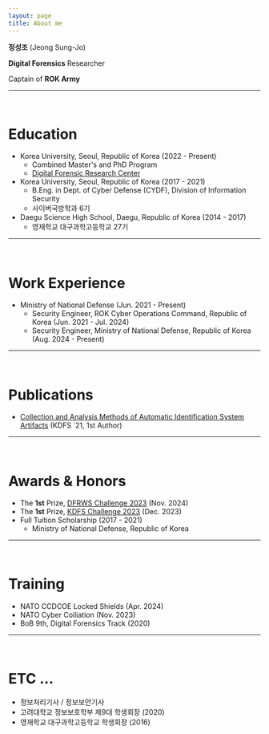 ```yaml
---
layout: page
title: About me
---
```


**정성조** (Jeong Sung-Jo)

**Digital Forensics** Researcher

Captain of **ROK Army**

---

<br />

# Education
 - Korea University, Seoul, Republic of Korea (2022 - Present)
   - Combined Master's and PhD Program
   - [Digital Forensic Research Center](https://dfrc.korea.ac.kr/)
- Korea University, Seoul, Republic of Korea (2017 - 2021)
  - B.Eng. in Dept. of Cyber Defense (CYDF), Division of Information Security
  - 사이버국방학과 6기
- Daegu Science High School, Daegu, Republic of Korea (2014 - 2017)
  - 영재학교 대구과학고등학교 27기
  
---

<br />

# Work Experience
- Ministry of National Defense (Jun. 2021 - Present)
  - Security Engineer, ROK Cyber Operations Command, Republic of Korea (Jun. 2021 - Jul. 2024)
  - Security Engineer, Ministry of National Defense, Republic of Korea (Aug. 2024 - Present)
   
---

<br />

# Publications
- [Collection and Analysis Methods of Automatic Identification System Artifacts](https://kdfs.jams.or.kr/po/volisse/sjPubsArtiPopView.kci?soceId=INS000009412&artiId=SJ0000000385&sereId=SER000000001&submCnt=1) (KDFS `21, 1st Author)
  
---

<br />

# Awards & Honors
- The **1st** Prize, [DFRWS Challenge 2023](https://dfrws.org/forensic-challenges/) (Nov. 2024)
- The **1st** Prize, [KDFS Challenge 2023](http://plainbit.co.kr/events/kdfs2023/) (Dec. 2023)
- Full Tuition Scholarship (2017 - 2021)
  - Ministry of National Defense, Republic of Korea
  
---

<br />

# Training
- NATO CCDCOE Locked Shields (Apr. 2024)
- NATO Cyber Coiliation (Nov. 2023)
- BoB 9th, Digital Forensics Track (2020)

---

<br />

# ETC ...
- 정보처리기사 / 정보보안기사
- 고려대학교 정보보호학부 제9대 학생회장 (2020)
- 영재학교 대구과학고등학교 학생회장 (2016)